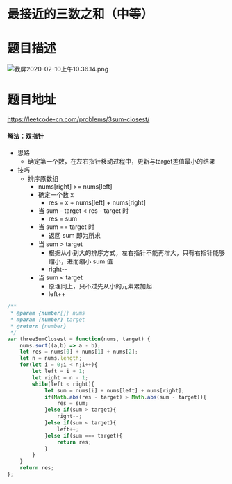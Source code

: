 # 最接近的三数之和（中等）
# 题目描述
![截屏2020-02-10上午10.36.14.png](https://pic.leetcode-cn.com/ffc5b100d9c7c1fb5ba3b9f77bd5b9d09d72d97fa359efcc3f077e88f38c50cf-%E6%88%AA%E5%B1%8F2020-02-10%E4%B8%8A%E5%8D%8810.36.14.png)
# 题目地址
<https://leetcode-cn.com/problems/3sum-closest/>
#### 解法：双指针
+ 思路
  + 确定第一个数，在左右指针移动过程中，更新与target差值最小的结果
+ 技巧
  + 排序原数组
    + nums[right] >= nums[left]
    + 确定一个数 x
      + res =  x + nums[left] + nums[right]
    + 当 sum - target < res - target 时
      + res = sum
    + 当 sum == target 时
      + 返回 sum 即为所求
    + 当 sum > target
      + 根据从小到大的排序方式，左右指针不能再增大，只有右指针能够缩小，进而缩小 sum 值
      + right--
    + 当 sum < target
      + 原理同上，只不过先从小的元素累加起
      + left++
```javascript
/**
 * @param {number[]} nums
 * @param {number} target
 * @return {number}
 */
var threeSumClosest = function(nums, target) {
    nums.sort((a,b) => a - b);
    let res = nums[0] + nums[1] + nums[2];
    let n = nums.length;
    for(let i = 0;i < n;i++){
        let left = i + 1;
        let right = n - 1;
        while(left < right){
            let sum = nums[i] + nums[left] + nums[right];
            if(Math.abs(res - target) > Math.abs(sum - target)){
                res = sum;
            }else if(sum > target){
                right--;
            }else if(sum < target){
                left++;
            }else if(sum === target){
                return res;
            }
        }
    }
    return res;
};
```